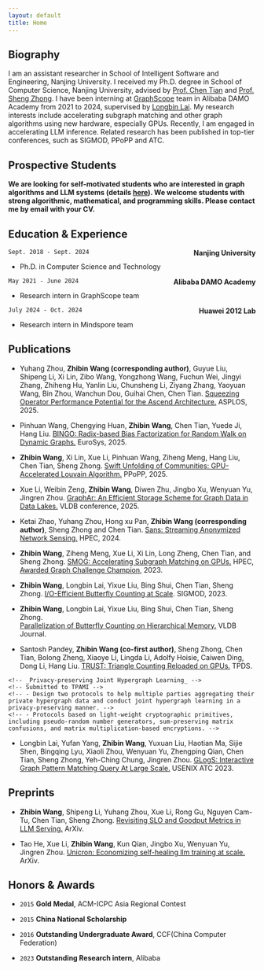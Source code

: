 ```yaml
---
layout: default
title: Home
---
```


<!-- # Zhibin Wang (王智彬) -->
## Biography
I am an assistant researcher in School of Intelligent Software and Engineering, Nanjing University.
I received my Ph.D. degree in School of Computer Science, Nanjing University, advised by [Prof. Chen Tian](https://cs.nju.edu.cn/tianchen/index.htm) and [Prof. Sheng Zhong](https://cosec.nju.edu.cn/ae/82/c47361a568962/page.htm). I have been interning at [GraphScope](https://graphscope.io/) team in Alibaba DAMO Academy from 2021 to 2024, supervised by [Longbin Lai](https://lai.me/). 
My research interests include accelerating subgraph matching and other graph algorithms using new hardware, especially GPUs. Recently, I am engaged in accelerating LLM inference. 
Related research has been published in top-tier conferences, such as SIGMOD, PPoPP and ATC.

<!-- 王智彬，南京大学智能软件与工程学院助理研究员。2018年至2024年在南京大学计算机科学与技术学院攻读博士学位，导师为[田臣](https://cs.nju.edu.cn/tianchen/index.htm)教授和[仲盛](https://cosec.nju.edu.cn/ae/82/c47361a568962/page.htm)教授。2021年至2024年在阿里巴巴达摩院[GraphScope](https://graphscope.io/)团队实习，导师为[赖龙彬](https://lai.me/)。研究方向包括加速图计算和大模型推理。作为第一作者发表了南大第一篇SIGMOD（数据库顶会）论文和南大第一篇PPoPP（高性能计算顶会）论文。 -->

## Prospective Students
__We are looking for self-motivated students who are interested in graph algorithms and LLM systems (details [here](projects/)). We welcome students with strong algorithmic, mathematical, and programming skills. Please contact me by email with your CV.__

## Education & Experience

`Sept. 2018 - Sept. 2024`
<span style="float: right;">__Nanjing University__</span>
- Ph.D. in Computer Science and Technology

`May 2021 - June 2024`
<span style="float: right;">__Alibaba DAMO Academy__</span>
- Research intern in GraphScope team

`July 2024 - Oct. 2024`
<span style="float: right;">__Huawei 2012 Lab__</span>
- Research intern in Mindspore team

<!-- `Sept. 2014 - June 2018`
__Nanjing University of Aeronautics and Astronautics__
- B.E. in Computer Science and Technology -->


## Publications
    
  - Yuhang Zhou, __Zhibin Wang (corresponding author)__, Guyue Liu, Shipeng Li, Xi Lin, Zibo Wang, Yongzhong Wang, Fuchun Wei, Jingyi Zhang, Zhiheng Hu, Yanlin Liu, Chunsheng Li, Ziyang Zhang, Yaoyuan Wang, Bin Zhou, Wanchun Dou, Guihai Chen, Chen Tian. [Squeezing Operator Performance Potential for the Ascend Architecture.]() ASPLOS, 2025.

  - Pinhuan Wang, Chengying Huan, __Zhibin Wang__, Chen Tian, Yuede Ji, Hang Liu. [BINGO: Radix-based Bias Factorization for Random Walk on Dynamic Graphs.]() EuroSys, 2025.

  - __Zhibin Wang__, Xi Lin, Xue Li, Pinhuan Wang, Ziheng Meng, Hang Liu, Chen Tian, Sheng Zhong. 
  [Swift Unfolding of Communities: GPU-Accelerated Louvain Algorithm.](https://cs.nju.edu.cn/tianchen/lunwen/2025/ppopp25-zhibin.pdf) 
  PPoPP, 2025.

  - Xue Li, Weibin Zeng, __Zhibin Wang__, Diwen Zhu, Jingbo Xu, Wenyuan Yu, Jingren Zhou.
    [GraphAr: An Efficient Storage Scheme for Graph Data in Data Lakes.]()
    VLDB conference, 2025.

  - Ketai Zhao, Yuhang Zhou, Hong xu Pan, __Zhibin Wang (corresponding author)__, Sheng Zhong and Chen Tian. 
    [Sans: Streaming Anonymized Network Sensing.]() 
    HPEC, 2024.

  - __Zhibin Wang__, Ziheng Meng, Xue Li, Xi Lin, Long Zheng, Chen Tian, and Sheng Zhong. 
    [SMOG: Accelerating Subgraph Matching on GPUs.](https://cs.nju.edu.cn/tianchen/lunwen/2023/hpec23-zhibin.pdf)
    HPEC, [Awarded Graph Challenge Champion](https://graphchallenge.mit.edu/champions), 2023.


  - __Zhibin Wang__, Longbin Lai, Yixue Liu, Bing Shui, Chen Tian, Sheng Zhong.
    [I/O-Efficient Butterfly Counting at Scale](https://cs.nju.edu.cn/tianchen/lunwen/2023/sigmod23zhibin.pdf).
    SIGMOD, 2023.
    <!-- `April 2021 - April 2022`  -->
    <!-- - Derive a new I/O lower bound of butterfly counting on hierarchical memory by proposing a new class of algorithms called the semi-witnessing algorithm. -->
    <!-- - Develop IOBufs algorithm that approaches the I/O lower bound. -->
    <!-- - Parallelize IOBufs with a fine-grained approach that carefully trade-off the the I/O-efficiency and parallelism. -->


  - __Zhibin Wang__, Longbin Lai, Yixue Liu, Bing Shui, Chen Tian, Sheng Zhong.  
    [Parallelization of Butterfly Counting on Hierarchical Memory.](https://cs.nju.edu.cn/tianchen/lunwen/2024/vldbj24-zhibin.pdf)
    VLDB Journal.
    <!-- {June 2022 - Sept. 2023} -->

  - Santosh Pandey, __Zhibin Wang (co-first author)__, Sheng Zhong, Chen Tian, Bolong Zheng, Xiaoye Li, Lingda Li, Adolfy Hoisie, Caiwen Ding, Dong Li, Hang Liu.
    [TRUST: Triangle Counting Reloaded on GPUs.](https://cs.nju.edu.cn/tianchen/lunwen/2021/tpds21-zhibin.pdf)
    TPDS.
    <!-- `Nov. 2019 - Feb. 2021` -->
    <!-- - Implement a vertex-centric hashing-based triangle counting on GPUs with GPU-friendly hashtable layout. -->
    <!-- - Propose graph reordering to reduce collision in hashtable, virtual combination to balance intra-vertex workload, and degree-aware resources allocation to further reduce collision and balance inter-vertex workload. -->
    <!-- - Scale triangle counting to 1024 GPUs via a graph and workload collaborative partitioning. -->
    
  <!-- - `April 2021 - April 2022` __Zhibin Wang__, Zizhao Zhang, Ziwei Zhang, Shihui Ying, Yue  Gao, Yuan Zhang, Sheng Zhong -->
    <!-- _Privacy-preserving Joint Hypergraph Learning_ -->
    <!-- Submitted to TPAMI -->
    <!-- - Design two protocols to help multiple parties aggregating their private hypergraph data and conduct joint hypergraph learning in a privacy-preserving manner. -->
    <!-- - Protocols based on light-weight cryptographic primitives, including pseudo-random number generators, sum-preserving matrix confusions, and matrix multiplication-based encryptions. -->


  - Longbin Lai, Yufan Yang, __Zhibin Wang__, Yuxuan Liu, Haotian Ma, Sijie Shen, Bingqing Lyu, Xiaoli Zhou, Wenyuan Yu, Zhengping Qian, Chen Tian, Sheng Zhong, Yeh-Ching Chung, Jingren Zhou.
    [GLogS: Interactive Graph Pattern Matching Query At Large Scale.](https://cs.nju.edu.cn/tianchen/lunwen/2023/atc23-lai.pdf)
    USENIX ATC 2023.
    <!-- `June 2022 - Dec. 2022` -->
    <!-- - Design a compilation stack that compiles declarative GPM queries into distributed programs. -->
    <!-- - Propose an optimizer that can automatically derive optimal execution plans for GPM queries. -->
    <!-- - Implement a system that allows users to interactively submit and efficiently execute GPM queries at large scale. -->

## Preprints

  - __Zhibin Wang__, Shipeng Li, Yuhang Zhou, Xue Li, Rong Gu, Nguyen Cam-Tu, Chen Tian, Sheng Zhong.
    [Revisiting SLO and Goodput Metrics in LLM Serving.](https://arxiv.org/pdf/2410.14257)
    ArXiv.

  - Tao He, Xue Li, __Zhibin Wang__, Kun Qian, Jingbo Xu, Wenyuan Yu, Jingren Zhou.
    [Unicron: Economizing self-healing llm training at scale.](https://arxiv.org/pdf/2401.00134)
    ArXiv.


## Honors & Awards
- `2015` __Gold Medal__, ACM-ICPC Asia Regional Contest
<!-- - (Chang Chun Site) -->

- `2015` __China National Scholarship__ 

- `2016` __Outstanding Undergraduate Award__, CCF(China Computer Federation)

- `2023` __Outstanding Research intern__, Alibaba